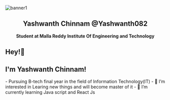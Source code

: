 ![banner1](https://github.com/user-attachments/assets/ee9693a9-6ecf-4c96-a72d-e853fd286df3)
<h2 align='center'>Yashwanth Chinnam @Yashwanth082</h2>
<p align='center'><b>Student at Malla Reddy Institute Of Engineering and Technology</b> </p>
<h2>Hey!👋</h2>
<h2>I'm Yashwanth Chinnam!</h2>
- Pursuing B-tech final year in the field of Information Technology(IT)
- 👀 I’m interested in Learing new things and will become master of it
- 🌱 I’m currently learning Java script and React Js
